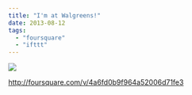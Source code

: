 ```yaml
---
title: "I'm at Walgreens!"
date: 2013-08-12
tags: 
  - "foursquare"
  - "ifttt"
---
```


![](images/staticmap?center=37.75398827705867,-122.41876195637487&zoom=16&size=710x440&maptype=roadmap&sensor=false&markers=color:red%7C37.75398827705867,-122.41876195637487)  
  
http://foursquare.com/v/4a6fd0b9f964a52006d71fe3
